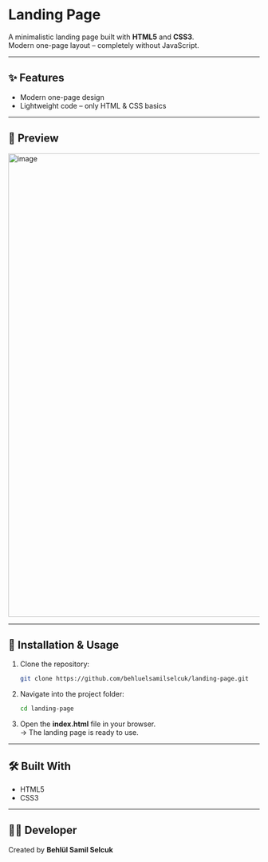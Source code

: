 # Landing Page
A minimalistic landing page built with **HTML5** and **CSS3**.  
Modern one-page layout – completely without JavaScript.

---

## ✨ Features
- Modern one-page design
- Lightweight code – only HTML & CSS basics

---

## 📸 Preview
<img width="1829" height="928" alt="image" src="https://github.com/user-attachments/assets/58a325f6-10a5-40e7-b34d-e15ed6e623a8" />

---

## 🚀 Installation & Usage
1. Clone the repository:

   ```bash
   git clone https://github.com/behluelsamilselcuk/landing-page.git
   ```

2. Navigate into the project folder:

   ```bash
   cd landing-page
   ```

3. Open the **index.html** file in your browser.  
   → The landing page is ready to use.

---

## 🛠️ Built With
- HTML5  
- CSS3  

---

## 👨‍💻 Developer
Created by **Behlül Samil Selcuk**
